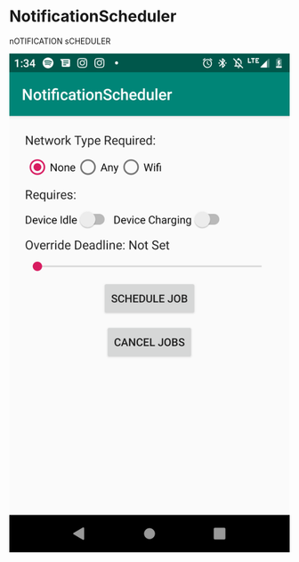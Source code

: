 # NotificationScheduler
nOTIFICATION sCHEDULER




![alt text](https://github.com/elufire/NotificationScheduler/blob/master/MAINACTIVITY.png)
